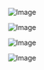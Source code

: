 ![Image](https://github.com/ZzzYL9/design_pattern/tree/master/class_images/bridge_pen.png)

![Image](https://github.com/ZzzYL9/design_pattern/tree/master/class_images/bridge1.png)

![Image](https://github.com/ZzzYL9/design_pattern/tree/master/class_images/bridge2.png)

![Image](https://github.com/ZzzYL9/design_pattern/tree/master/class_images/bridge3.png)

